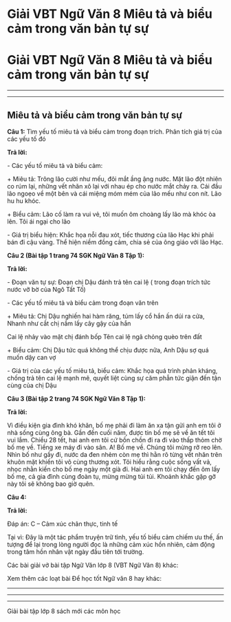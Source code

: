# Giải VBT Ngữ Văn 8 Miêu tả và biểu cảm trong văn bản tự sự

# Giải VBT Ngữ Văn 8 Miêu tả và biểu cảm trong văn bản tự sự

* * *

* * *

## Miêu tả và biểu cảm trong văn bản tự sự

**Câu 1:** Tìm yếu tố miêu tả và biểu cảm trong đoạn trích. Phân tích giá trị của các yếu tố đó

**Trả lời:**

\- Các yếu tố miêu tả và biểu cảm:

\+ Miêu tả: Trông lão cười như mếu, đôi mắt ầng ậng nước. Mặt lão đột nhiên co rúm lại, những vết nhăn xô lại với nhau ép cho nước mắt chảy ra. Cái đầu lão ngoẹo về một bên và cái miệng móm mém của lão mếu như con nít. Lão hu hu khóc.

\+ Biểu cảm: Lão cố làm ra vui vẻ, tôi muốn ôm choàng lấy lão mà khóc òa lên. Tôi ái ngại cho lão

\- Giá trị biểu hiện: Khắc họa nỗi đau xót, tiếc thương của lão Hạc khi phải bán đi cậu vàng. Thể hiện niềm đồng cảm, chia sẻ của ông giáo với lão Hạc.

**Câu 2 (Bài tập 1 trang 74 SGK Ngữ Văn 8 Tập 1):**

**Trả lời:**

\- Đoạn văn tự sự: Đoạn chị Dậu đánh trả tên cai lệ ( trong đoạn trích tức nước vỡ bờ của Ngô Tất Tố)

\- Các yếu tố miêu tả và biểu cảm trong đoạn văn trên

\+ Miêu tả: Chị Dậu nghiến hai hàm răng, túm lấy cổ hắn ấn dúi ra cửa, Nhanh như cắt chị nắm lấy cây gậy của hắn

Cai lệ nhảy vào mặt chị đánh bốp Tên cai lệ ngã chỏng quèo trên đất

\+ Biểu cảm: Chị Dậu tức quá không thể chịu được nữa, Anh Dậu sợ quá muốn dậy can vợ

\- Giá trị của các yếu tố miêu tả, biểu cảm: Khắc họa quá trình phản kháng, chống trả tên cai lệ mạnh mẽ, quyết liệt cùng sự căm phẫn tức giận đến tận cùng của chị Dậu

**Câu 3 (Bài tập 2 trang 74 SGK Ngữ Văn 8 Tập 1):**

**Trả lời:**

Vì điều kiện gia đình khó khăn, bố mẹ phải đi làm ăn xa tận gửi anh em tôi ở nhà sống cùng ông bà. Gần đến cuối năm, được tin bố mẹ sẽ về ăn tết tôi vui lắm. Chiều 28 tết, hai anh em tôi cứ bồn chồn đi ra đi vào thấp thỏm chờ bố mẹ về. Tiếng xe máy đi vào sân. A! Bố mẹ về. Chúng tôi mừng rỡ reo lên. Nhìn bố như gầy đi, nước da đen nhẻm còn mẹ thì hằn rõ từng vết nhăn trên khuôn mặt khiến tôi vô cùng thương xót. Tôi hiểu rằng cuộc sống vất vả, nhọc nhằn kiến cho bố mẹ ngày một già đi. Hai anh em tôi chạy đến ôm lấy bố mẹ, cả gia đình cùng đoàn tụ, mừng mừng tủi tủi. Khoảnh khắc gặp gỡ này tôi sẽ không bao giờ quên.

**Câu 4:**

**Trả lời:**

Đáp án: C – Cảm xúc chân thực, tinh tế

Tại vì: Đây là một tác phẩm truyện trữ tình, yếu tố biểu cảm chiếm ưu thế, ấn tượng để lại trong lòng người đọc là những cảm xúc hồn nhiên, cảm động trong tâm hồn nhân vật ngày đầu tiên tới trường.

Các bài giải vở bài tập Ngữ Văn lớp 8 (VBT Ngữ Văn 8) khác:

Xem thêm các loạt bài Để học tốt Ngữ văn 8 hay khác:

* * *

* * *

* * *

Giải bài tập lớp 8 sách mới các môn học
